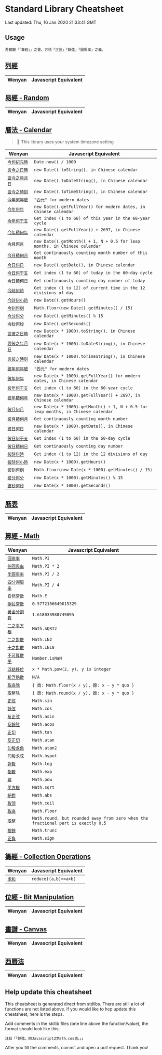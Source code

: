 <!-- GENERATED FILE, DO NOT MODIFY-->

# Standard Library Cheatsheet

Last updated: Thu, 16 Jan 2020 21:33:41 GMT


## Usage

```wenyan
吾嘗觀「「算經」」之書。方悟「正弦」「餘弦」「圓周率」之義。
```

## [列經](https://github.com/wenyan-lang/wenyan/tree/master/lib/列經.wy)

| Wenyan | Javascript Equivalent |
|---|---|

## [易經 - Random](https://github.com/wenyan-lang/wenyan/tree/master/lib/易經.wy)

| Wenyan | Javascript Equivalent |
|---|---|

## [曆法 - Calendar](https://github.com/wenyan-lang/wenyan/tree/master/lib/曆法.wy)

> 💬 This library uses your system timezone setting

| Wenyan | Javascript Equivalent |
|---|---|
| [`今何紀元時`](https://github.com/wenyan-lang/wenyan/tree/master/lib/曆法.wy#L9) | `Date.now() / 1000` |
| [`言今之日時`](https://github.com/wenyan-lang/wenyan/tree/master/lib/曆法.wy#L14) | `new Date().toString(), in Chinese calendar` |
| [`言今之年月日`](https://github.com/wenyan-lang/wenyan/tree/master/lib/曆法.wy#L19) | `new Date().toDateString(), in Chinese calendar` |
| [`言今之時刻`](https://github.com/wenyan-lang/wenyan/tree/master/lib/曆法.wy#L24) | `new Date().toTimeString(), in Chinese calendar` |
| [`今年何年號`](https://github.com/wenyan-lang/wenyan/tree/master/lib/曆法.wy#L29) | `"西元" for modern dates` |
| [`今年何年`](https://github.com/wenyan-lang/wenyan/tree/master/lib/曆法.wy#L34) | `new Date().getFullYear() for modern dates, in Chinese calendar` |
| [`今年何干支`](https://github.com/wenyan-lang/wenyan/tree/master/lib/曆法.wy#L40) | `Get index (1 to 60) of this year in the 60-year cycle` |
| [`今年積何年`](https://github.com/wenyan-lang/wenyan/tree/master/lib/曆法.wy#L46) | `new Date().getFullYear() + 2697, in Chinese calendar` |
| [`今月何月`](https://github.com/wenyan-lang/wenyan/tree/master/lib/曆法.wy#L53) | `new Date().getMonth() + 1, N + 0.5 for leap months, in Chinese calendar` |
| [`今月積何月`](https://github.com/wenyan-lang/wenyan/tree/master/lib/曆法.wy#L60) | `Get continuously counting month number of this month` |
| [`今日何日`](https://github.com/wenyan-lang/wenyan/tree/master/lib/曆法.wy#L67) | `new Date().getDate(), in Chinese calendar` |
| [`今日何干支`](https://github.com/wenyan-lang/wenyan/tree/master/lib/曆法.wy#L74) | `Get index (1 to 60) of today in the 60-day cycle` |
| [`今日積何日`](https://github.com/wenyan-lang/wenyan/tree/master/lib/曆法.wy#L80) | `Get continuously counting day number of today` |
| [`今時何時`](https://github.com/wenyan-lang/wenyan/tree/master/lib/曆法.wy#L87) | `Get index (1 to 12) of current time in the 12 divisions of day` |
| [`今時何小時`](https://github.com/wenyan-lang/wenyan/tree/master/lib/曆法.wy#L94) | `new Date().getHours()` |
| [`今刻何刻`](https://github.com/wenyan-lang/wenyan/tree/master/lib/曆法.wy#L101) | `Math.floor(new Date().getMinutes() / 15)` |
| [`今分何分`](https://github.com/wenyan-lang/wenyan/tree/master/lib/曆法.wy#L108) | `new Date().getMinutes() % 15` |
| [`今秒何秒`](https://github.com/wenyan-lang/wenyan/tree/master/lib/曆法.wy#L113) | `new Date().getSeconds()` |
| [`言彼之日時`](https://github.com/wenyan-lang/wenyan/tree/master/lib/曆法.wy#L234) | `new Date(x * 1000).toString(), in Chinese calendar` |
| [`言彼之年月日`](https://github.com/wenyan-lang/wenyan/tree/master/lib/曆法.wy#L243) | `new Date(x * 1000).toDateString(), in Chinese calendar` |
| [`言彼之時刻`](https://github.com/wenyan-lang/wenyan/tree/master/lib/曆法.wy#L250) | `new Date(x * 1000).toTimeString(), in Chinese calendar` |
| [`彼年何年號`](https://github.com/wenyan-lang/wenyan/tree/master/lib/曆法.wy#L257) | `"西元" for modern dates` |
| [`彼年何年`](https://github.com/wenyan-lang/wenyan/tree/master/lib/曆法.wy#L262) | `new Date(x * 1000).getFullYear() for modern dates, in Chinese calendar` |
| [`彼年何干支`](https://github.com/wenyan-lang/wenyan/tree/master/lib/曆法.wy#L267) | `Get index (1 to 60) in the 60-year cycle` |
| [`彼年積何年`](https://github.com/wenyan-lang/wenyan/tree/master/lib/曆法.wy#L273) | `new Date(x * 1000).getFullYear() + 2697, in Chinese calendar` |
| [`彼月何月`](https://github.com/wenyan-lang/wenyan/tree/master/lib/曆法.wy#L280) | `new Date(x * 1000).getMonth() + 1, N + 0.5 for leap months, in Chinese calendar` |
| [`彼月積何月`](https://github.com/wenyan-lang/wenyan/tree/master/lib/曆法.wy#L291) | `Get continuously counting month number` |
| [`彼日何日`](https://github.com/wenyan-lang/wenyan/tree/master/lib/曆法.wy#L296) | `new Date(x * 1000).getDate(), in Chinese calendar` |
| [`彼日何干支`](https://github.com/wenyan-lang/wenyan/tree/master/lib/曆法.wy#L302) | `Get index (1 to 60) in the 60-day cycle` |
| [`彼日積何日`](https://github.com/wenyan-lang/wenyan/tree/master/lib/曆法.wy#L308) | `Get continuously counting day number` |
| [`彼時何時`](https://github.com/wenyan-lang/wenyan/tree/master/lib/曆法.wy#L315) | `Get index (1 to 12) in the 12 divisions of day` |
| [`彼時何小時`](https://github.com/wenyan-lang/wenyan/tree/master/lib/曆法.wy#L324) | `new Date(x * 1000).getHours()` |
| [`彼刻何刻`](https://github.com/wenyan-lang/wenyan/tree/master/lib/曆法.wy#L332) | `Math.floor(new Date(x * 1000).getMinutes() / 15)` |
| [`彼分何分`](https://github.com/wenyan-lang/wenyan/tree/master/lib/曆法.wy#L340) | `new Date(x * 1000).getMinutes() % 15` |
| [`彼秒何秒`](https://github.com/wenyan-lang/wenyan/tree/master/lib/曆法.wy#L348) | `new Date(x * 1000).getSeconds()` |

## [曆表](https://github.com/wenyan-lang/wenyan/tree/master/lib/曆表.wy)

| Wenyan | Javascript Equivalent |
|---|---|

## [算經 - Math](https://github.com/wenyan-lang/wenyan/tree/master/lib/算經.wy)

| Wenyan | Javascript Equivalent |
|---|---|
| [`圓周率`](https://github.com/wenyan-lang/wenyan/tree/master/lib/算經.wy#L166) | `Math.PI` |
| [`倍圓周率`](https://github.com/wenyan-lang/wenyan/tree/master/lib/算經.wy#L169) | `Math.PI * 2` |
| [`半圓周率`](https://github.com/wenyan-lang/wenyan/tree/master/lib/算經.wy#L172) | `Math.PI / 2` |
| [`四分圓周率`](https://github.com/wenyan-lang/wenyan/tree/master/lib/算經.wy#L175) | `Math.PI / 4` |
| [`自然常數`](https://github.com/wenyan-lang/wenyan/tree/master/lib/算經.wy#L177) | `Math.E` |
| [`歐拉常數`](https://github.com/wenyan-lang/wenyan/tree/master/lib/算經.wy#L179) | `0.5772156649015329` |
| [`黃金分割數`](https://github.com/wenyan-lang/wenyan/tree/master/lib/算經.wy#L181) | `1.618033988749895` |
| [`二之平方根`](https://github.com/wenyan-lang/wenyan/tree/master/lib/算經.wy#L183) | `Math.SQRT2` |
| [`二之對數`](https://github.com/wenyan-lang/wenyan/tree/master/lib/算經.wy#L185) | `Math.LN2` |
| [`十之對數`](https://github.com/wenyan-lang/wenyan/tree/master/lib/算經.wy#L187) | `Math.LN10` |
| [`不可算數乎`](https://github.com/wenyan-lang/wenyan/tree/master/lib/算經.wy#L190) | `Number.isNaN` |
| [`浮點移位`](https://github.com/wenyan-lang/wenyan/tree/master/lib/算經.wy#L392) | `x * Math.pow(2, y), y is integer` |
| [`析浮點數`](https://github.com/wenyan-lang/wenyan/tree/master/lib/算經.wy#L428) | `N/A` |
| [`取底除`](https://github.com/wenyan-lang/wenyan/tree/master/lib/算經.wy#L474) | `{ 商: Math.floor(x / y), 餘: x - y * quo }` |
| [`取整除`](https://github.com/wenyan-lang/wenyan/tree/master/lib/算經.wy#L491) | `{ 商: Math.round(x / y), 餘: x - y * quo }` |
| [`正弦`](https://github.com/wenyan-lang/wenyan/tree/master/lib/算經.wy#L565) | `Math.sin` |
| [`餘弦`](https://github.com/wenyan-lang/wenyan/tree/master/lib/算經.wy#L594) | `Math.cos` |
| [`反正弦`](https://github.com/wenyan-lang/wenyan/tree/master/lib/算經.wy#L637) | `Math.asin` |
| [`反餘弦`](https://github.com/wenyan-lang/wenyan/tree/master/lib/算經.wy#L663) | `Math.acos` |
| [`正切`](https://github.com/wenyan-lang/wenyan/tree/master/lib/算經.wy#L694) | `Math.tan` |
| [`反正切`](https://github.com/wenyan-lang/wenyan/tree/master/lib/算經.wy#L748) | `Math.atan` |
| [`勾股求角`](https://github.com/wenyan-lang/wenyan/tree/master/lib/算經.wy#L781) | `Math.atan2` |
| [`勾股求弦`](https://github.com/wenyan-lang/wenyan/tree/master/lib/算經.wy#L804) | `Math.hypot` |
| [`對數`](https://github.com/wenyan-lang/wenyan/tree/master/lib/算經.wy#L841) | `Math.log` |
| [`指數`](https://github.com/wenyan-lang/wenyan/tree/master/lib/算經.wy#L884) | `Math.exp` |
| [`冪`](https://github.com/wenyan-lang/wenyan/tree/master/lib/算經.wy#L920) | `Math.pow` |
| [`平方根`](https://github.com/wenyan-lang/wenyan/tree/master/lib/算經.wy#L944) | `Math.sqrt` |
| [`絕對`](https://github.com/wenyan-lang/wenyan/tree/master/lib/算經.wy#L1005) | `Math.abs` |
| [`取頂`](https://github.com/wenyan-lang/wenyan/tree/master/lib/算經.wy#L1010) | `Math.ceil` |
| [`取底`](https://github.com/wenyan-lang/wenyan/tree/master/lib/算經.wy#L1015) | `Math.floor` |
| [`取整`](https://github.com/wenyan-lang/wenyan/tree/master/lib/算經.wy#L1030) | `Math.round, but rounded away from zero when the fractional part is exactly 0.5` |
| [`捨餘`](https://github.com/wenyan-lang/wenyan/tree/master/lib/算經.wy#L1044) | `Math.trunc` |
| [`正負`](https://github.com/wenyan-lang/wenyan/tree/master/lib/算經.wy#L1054) | `Math.sign` |

## [籌經 - Collection Operations](https://github.com/wenyan-lang/wenyan/tree/master/lib/籌經.wy)

| Wenyan | Javascript Equivalent |
|---|---|
| [`求和`](https://github.com/wenyan-lang/wenyan/tree/master/lib/籌經.wy#L1) | `reduce((a,b)=>a+b)` |

## [位經 - Bit Manipulation](https://github.com/wenyan-lang/wenyan/tree/master/lib/js/位經.wy)

| Wenyan | Javascript Equivalent |
|---|---|

## [畫譜 - Canvas](https://github.com/wenyan-lang/wenyan/tree/master/lib/js/畫譜.wy)

| Wenyan | Javascript Equivalent |
|---|---|

## [西曆法](https://github.com/wenyan-lang/wenyan/tree/master/lib/js/西曆法.wy)

| Wenyan | Javascript Equivalent |
|---|---|




## Help update this cheatsheet

This cheatsheet is generated direct from stdlibs. There are still a lot of functions are not listed above. If you would like to hep update this cheatsheet, here is the steps.

Add comments in the stdlib files (one line above the function/value), the format should look like this:

```wenyan
注曰「「餘弦。同Javascript之Math.cos也。」」
```

After you fill the comments, commit and open a pull request. Thank you!
